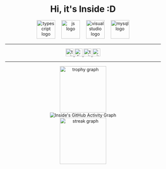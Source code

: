 <h1 align="center">Hi, it's Inside :D</h1>

<div align="center">
  <img src="https://skillicons.dev/icons?i=ts" height="60" alt="typescript logo" />
  <img width="12" />
  <img src="https://skillicons.dev/icons?i=js" height="60" alt="js logo" />
  <img width="12" />
  <img src="https://skillicons.dev/icons?i=visualstudio" height="60" alt="visualstudio logo" />
  <img width="12" />
  <img src="https://skillicons.dev/icons?i=mysql" height="60" alt="mysql logo" />
</div>

<hr>

<div align="center">
  <a href="https://twitter.com/sown-discord" target="_blank">
    <img src="https://img.shields.io/static/v1?message=Twitter&logo=twitter&label=&color=1DA1F2&logoColor=white&labelColor=&style=for-the-badge" height="25" alt="twitter logo" />
  </a>
  <a href="https://discord.com/users/20059221512096512" target="_blank">
    <img src="https://img.shields.io/static/v1?message=Discord&logo=discord&label=&color=7289DA&logoColor=white&labelColor=&style=for-the-badge" height="25" alt="discord logo" />
  </a>
  <a href="https://www.twitch.tv/oni145" target="_blank">
    <img src="https://img.shields.io/static/v1?message=Twitch&logo=twitch&label=&color=9146FF&logoColor=white&labelColor=&style=for-the-badge" height="25" alt="twitch logo" />
  </a>
  <a href="https://github.com/sownay" target="_blank">
    <img src="https://img.shields.io/static/v1?message=GitHub&logo=github&label=&color=181717&logoColor=white&labelColor=&style=for-the-badge" height="25" alt="github logo" />
  </a>
</div>

<hr>

<div align="center">
  <img src="https://github-profile-trophy.vercel.app?username=sownay&theme=dracula&column=-1&row=1&margin-w=8&margin-h=8&no-bg=false&no-frame=false&order=4" height="150" alt="trophy graph" />
</div>

<div align="center">
  <img src="https://github-readme-activity-graph.vercel.app/graph?username=sownay&theme=high-contrast" alt="Inside's GitHub Activity Graph" />
</div>

<div align="center">
  <img src="https://streak-stats.demolab.com?user=sownay&locale=en&mode=daily&theme=dracula&hide_border=false&border_radius=5&order=3" height="150" alt="streak graph" />
</div>
